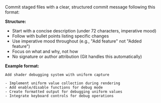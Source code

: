 Commit staged files with a clear, structured commit message following this format:

**Structure:**
- Start with a concise description (under 72 characters, imperative mood)
- Follow with bullet points listing specific changes
- Use imperative mood throughout (e.g., "Add feature" not "Added feature")
- Focus on what and why, not how
- No signature or author attribution (Git handles this automatically)

**Example format:**
```
Add shader debugging system with uniform capture

- Implement uniform value collection during rendering
- Add enable/disable functions for debug mode
- Create formatted output for debugging uniform values
- Integrate keyboard controls for debug operations
```